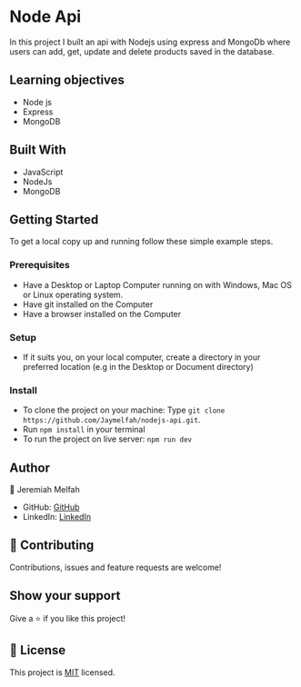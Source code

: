 
# Node Api
In this project I built an api with Nodejs using express and MongoDb where users can add, get, update and delete products saved in the database.

 ## Learning objectives
- Node js
- Express
- MongoDB

## Built With

- JavaScript
- NodeJs
- MongoDB


## Getting Started

To get a local copy up and running follow these simple example steps.

### Prerequisites

- Have a Desktop or Laptop Computer running on with Windows, Mac OS or Linux operating system.
- Have git installed on the Computer
- Have a browser installed on the Computer

### Setup

- If it suits you, on your local computer, create a directory in your preferred location (e.g in the Desktop or Document directory)

### Install
- To clone the project on your machine: Type `git clone https://github.com/Jaymelfah/nodejs-api.git`.
- Run `npm install` in your terminal
- To run the project on  live server:
`npm run dev`

## Author

👤 Jeremiah Melfah

- GitHub: [GitHub](https://github.com/Jaymelfah)
- LinkedIn: [LinkedIn](https://www.linkedin.com/in/jeremiah-ekow-melfah-a4402a161/)


## 🤝 Contributing

Contributions, issues and feature requests are welcome!

## Show your support

Give a ⭐️ if you like this project!


## 📝 License

This project is [MIT](LICENSE.md) licensed.